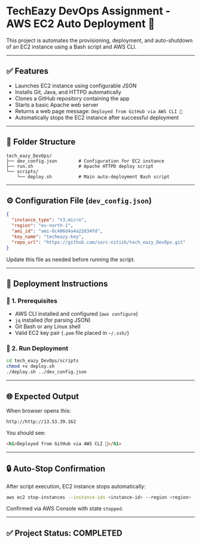 # TechEazy DevOps Assignment - AWS EC2 Auto Deployment 🚀

This project is automates the provisioning, deployment, and auto-shutdown of an EC2 instance using a Bash script and AWS CLI.

---

## ✅ Features

* Launches EC2 instance using configurable JSON
* Installs Git, Java, and HTTPD automatically
* Clones a GitHub repository containing the app
* Starts a basic Apache web server
* Returns a web page message: `Deployed from GitHub via AWS CLI 🚀`
* Automatically stops the EC2 instance after successful deployment

---

## 📁 Folder Structure

```
tech_eazy_DevOps/
├── dev_config.json        # Configuration for EC2 instance
├── run.sh                 # Apache HTTPD deploy script
└── scripts/
    └── deploy.sh          # Main auto-deployment Bash script
```

---

## ⚙️ Configuration File (`dev_config.json`)

```json
{
  "instance_type": "t3.micro",
  "region": "eu-north-1",
  "ami_id": "ami-0c406d4a4a22634fd",
  "key_name": "techeazy-key",
  "repo_url": "https://github.com/sarc-nitish/tech_eazy_DevOps.git"
}
```

Update this file as needed before running the script.

---

## 🚀 Deployment Instructions

### 🔧 1. Prerequisites

* AWS CLI installed and configured (`aws configure`)
* `jq` installed (for parsing JSON)
* Git Bash or any Linux shell
* Valid EC2 key pair (`.pem` file placed in `~/.ssh/`)

### 🚀 2. Run Deployment

```bash
cd tech_eazy_DevOps/scripts
chmod +x deploy.sh
./deploy.sh ../dev_config.json
```

---

## 🌐 Expected Output

When browser opens this:

```
http://http://13.53.39.162
```

You should see:

```html
<h1>Deployed from GitHub via AWS CLI 🚀</h1>
```

---

## 🔒 Auto-Stop Confirmation

After script execution, EC2 instance stops automatically:

```bash
aws ec2 stop-instances --instance-ids <instance-id> --region <region>
```

Confirmed via AWS Console with state `stopped`.

---


## ✅ Project Status: COMPLETED

